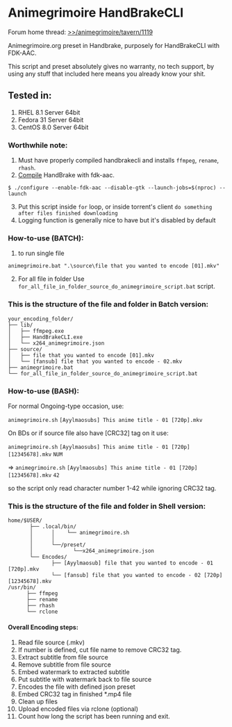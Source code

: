 # Animegrimoire HandBrakeCLI
Forum home thread: [>>/animegrimoire/tavern/1119](http://web.archive.org/web/20200203143744/https://animegrimoire.org/showthread.php?tid=1119)

Animegrimoire.org preset in Handbrake, purposely for HandBrakeCLI with FDK-AAC.

This script and preset absolutely gives no warranty, no tech support, by using any stuff that included here means you already know your shit. 

## Tested in:
1. RHEL 8.1 Server 64bit
2. Fedora 31 Server 64bit
3. CentOS 8.0 Server 64bit

### Worthwhile note:
1. Must have properly compiled handbrakecli and installs `ffmpeg`, `rename`, `rhash`.
2. [Compile](https://handbrake.fr/docs/en/latest/developer/build-linux.html) HandBrake with fdk-aac.
```
$ ./configure --enable-fdk-aac --disable-gtk --launch-jobs=$(nproc) --launch
```
3. Put this script inside `for` loop, or inside torrent's client `do something after files finished downloading`
4. Logging function is generally nice to have but it's disabled by default

### How-to-use (BATCH):
1. to run single file

`animegrimoire.bat ".\source\file that you wanted to encode [01].mkv"`

2. For all file in folder
Use `for_all_file_in_folder_source_do_animegrimoire_script.bat` script.

### This is the structure of the file and folder in Batch version:
```
your_encoding_folder/
├── lib/
│   ├── ffmpeg.exe
│   ├── HandBrakeCLI.exe
│   └── x264_animegrimoire.json
├── source/
│   ├── file that you wanted to encode [01].mkv
│   └── [fansub] file that you wanted to encode - 02.mkv
├── animegrimoire.bat
└── for_all_file_in_folder_source_do_animegrimoire_script.bat
```

### How-to-use (BASH):

For normal Ongoing-type occasion, use:

`animegrimoire.sh` `[Ayylmaosubs] This anime title - 01 [720p].mkv`

On BDs or if source file also have [CRC32] tag on it use:

`animegrimoire.sh` `[Ayylmaosubs] This anime title - 01 [720p][12345678].mkv` `NUM`

=> `animegrimoire.sh` `[Ayylmaosubs] This anime title - 01 [720p][12345678].mkv` `42`

so the script only read character number 1-42 while ignoring CRC32 tag.

### This is the structure of the file and folder in Shell version:
```
home/$USER/
       ├── .local/bin/
       │      │    └── animegrimoire.sh
       │      │
       │      └──/preset/
       │             └──x264_animegrimoire.json
       └── Encodes/
              ├── [Ayylmaosub] file that you wanted to encode - 01 [720p].mkv
              └── [fansub] file that you wanted to encode - 02 [720p][12345678].mkv
/usr/bin/
      ├── ffmpeg
      ├── rename
      ├── rhash
      └── rclone
```


#### Overall Encoding steps:

1. Read file source (.mkv)
2. If number is defined, cut file name to remove CRC32 tag.
3. Extract subtitle from file source
4. Remove subtitle from file source
5. Embed watermark to extracted subtitle
6. Put subtitle with watermark back to file source
7. Encodes the file with defined json preset
8. Embed CRC32 tag in finished *.mp4 file
9. Clean up files
10. Upload encoded files via rclone (optional)
11. Count how long the script has been running and exit.